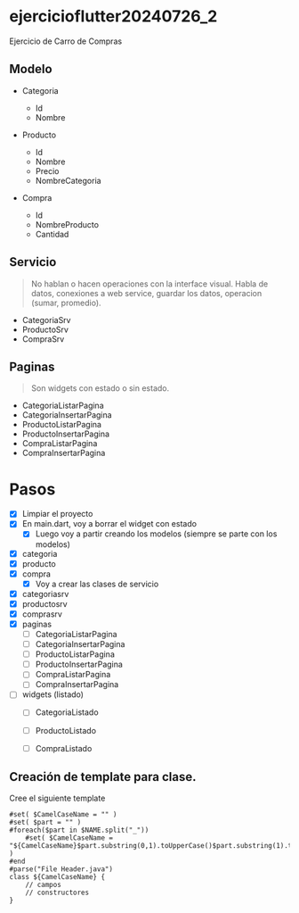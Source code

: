 # ejercicioflutter20240726_2

Ejercicio de Carro de Compras

## Modelo

* Categoria
  * Id
  * Nombre

* Producto
   * Id
   * Nombre
   * Precio
   * NombreCategoria
  
* Compra
  * Id
  * NombreProducto
  * Cantidad

## Servicio
> No hablan o hacen operaciones con la interface visual.
> Habla de datos, conexiones a web service, guardar los datos, operacion (sumar, promedio).

* CategoriaSrv
* ProductoSrv
* CompraSrv

## Paginas
> Son widgets con estado o sin estado.

* CategoriaListarPagina
* CategoriaInsertarPagina
* ProductoListarPagina
* ProductoInsertarPagina
* CompraListarPagina
* CompraInsertarPagina

# Pasos

- [x] Limpiar el proyecto  
- [x] En main.dart, voy a borrar el widget con estado  
  - [x] Luego voy a partir creando los modelos (siempre se parte con los modelos)

- [x] categoria  
- [x] producto  
- [x] compra  
  - [x] Voy a crear las clases de servicio  

- [x] categoriasrv  
- [x] productosrv  
- [x] comprasrv  
- [x] paginas  
  - [ ] CategoriaListarPagina  
  - [ ] CategoriaInsertarPagina  
  - [ ] ProductoListarPagina
  - [ ] ProductoInsertarPagina
  - [ ] CompraListarPagina
  - [ ] CompraInsertarPagina

- [ ] widgets (listado)
  - [ ] CategoriaListado
  - [ ] ProductoListado
  - [ ] CompraListado


## Creación de template para clase.

Cree el siguiente template
```
#set( $CamelCaseName = "" )
#set( $part = "" )
#foreach($part in $NAME.split("_"))
    #set( $CamelCaseName = "${CamelCaseName}$part.substring(0,1).toUpperCase()$part.substring(1).toLowerCase()" )
#end
#parse("File Header.java")
class ${CamelCaseName} {
    // campos
    // constructores    
}
```